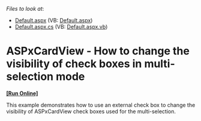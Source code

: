 <!-- default file list -->
*Files to look at*:

* [Default.aspx](./CS/Default.aspx) (VB: [Default.aspx](./VB/Default.aspx))
* [Default.aspx.cs](./CS/Default.aspx.cs) (VB: [Default.aspx.vb](./VB/Default.aspx.vb))
<!-- default file list end -->
# ASPxCardView - How to change the visibility of check boxes in multi-selection mode
<!-- run online -->
**[[Run Online]](https://codecentral.devexpress.com/t271663/)**
<!-- run online end -->


This example demonstrates how to use an external check box to change the visibility of ASPxCardView check boxes used for the multi-selection.

<br/>


